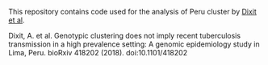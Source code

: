 This repository contains code used for the analysis of Peru cluster by [Dixit et al](https://www.biorxiv.org/content/10.1101/418202v1). 

Dixit, A. et al. Genotypic clustering does not imply recent tuberculosis transmission in a high prevalence setting: A genomic epidemiology study in Lima, Peru. bioRxiv 418202 (2018). doi:10.1101/418202
